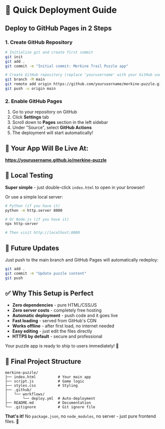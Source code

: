 # 🚀 Quick Deployment Guide

## Deploy to GitHub Pages in 2 Steps

### 1. Create GitHub Repository

```bash
# Initialize git and create first commit
git init
git add .
git commit -m "Initial commit: Merkine Trail Puzzle app"

# Create GitHub repository (replace 'yourusername' with your GitHub username)
git branch -M main
git remote add origin https://github.com/yourusername/merkine-puzzle.git
git push -u origin main
```

### 2. Enable GitHub Pages

1. Go to your repository on GitHub
2. Click **Settings** tab
3. Scroll down to **Pages** section in the left sidebar
4. Under "Source", select **GitHub Actions**
5. The deployment will start automatically!

## 🎉 Your App Will Be Live At:

**https://yourusername.github.io/merkine-puzzle**

## 🧪 Local Testing

**Super simple** - just double-click `index.html` to open in your browser!

Or use a simple local server:
```bash
# Python (if you have it)
python -m http.server 8000

# Or Node.js (if you have it)
npx http-server

# Then visit http://localhost:8000
```

## 🔄 Future Updates

Just push to the main branch and GitHub Pages will automatically redeploy:

```bash
git add .
git commit -m "Update puzzle content"
git push
```

## ✅ Why This Setup is Perfect

- **Zero dependencies** - pure HTML/CSS/JS
- **Zero server costs** - completely free hosting
- **Automatic deployment** - push code and it goes live
- **Fast loading** - served from GitHub's CDN
- **Works offline** - after first load, no internet needed
- **Easy editing** - just edit the files directly
- **HTTPS by default** - secure and professional

Your puzzle app is ready to ship to users immediately! 🥾

## 📁 Final Project Structure

```
merkine-puzzle/
├── index.html          # Your main app
├── script.js           # Game logic
├── styles.css          # Styling
├── .github/
│   └── workflows/
│       └── deploy.yml  # Auto-deployment
├── README.md           # Documentation
└── .gitignore          # Git ignore file
```

**That's it!** No `package.json`, no `node_modules`, no server - just pure frontend files. 🎯 